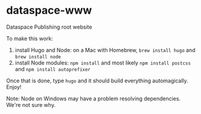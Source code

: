 # dataspace-www
Dataspace Publishing root website

To make this work:

1. install Hugo and Node: on a Mac with Homebrew, `brew install hugo` and `brew install node`
2. install Node modules: `npm install` and most likely `npm install postcss` and `npm install autoprefixer`

Once that is done, type `hugo` and it should build everything automagically. Enjoy!

Note: Node on Windows may have a problem resolving dependencies. We're not sure why.
